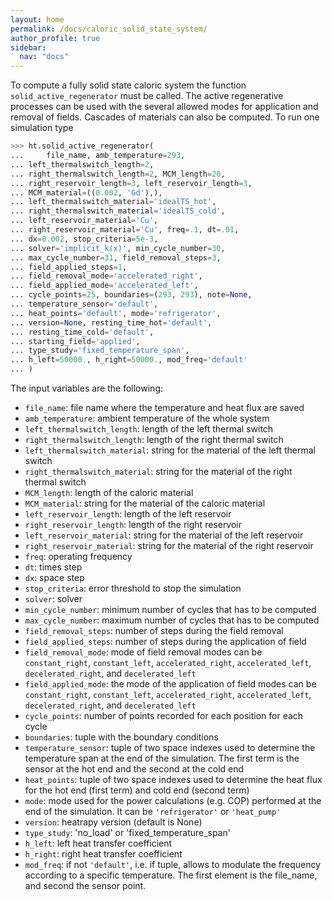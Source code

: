 ```yaml
---
layout: home
permalink: /docs/caloric_solid_state_system/
author_profile: true
sidebar:
  nav: "docs"
---
```


To compute a fully solid state caloric system the function `solid_active_regenerator` must be called. The active regenerative processes can be used with the several allowed modes for application and removal of fields. Cascades of materials can also be computed. To run one simulation type

```python
>>> ht.solid_active_regenerator(
...     file_name, amb_temperature=293,
...	left_thermalswitch_length=2,
...	right_thermalswitch_length=2, MCM_length=20,
...	right_reservoir_length=3, left_reservoir_length=3,
...	MCM_material=((0.002, 'Gd'),),
...	left_thermalswitch_material='idealTS_hot',
...	right_thermalswitch_material='idealTS_cold',
...	left_reservoir_material='Cu',
...	right_reservoir_material='Cu', freq=.1, dt=.01,
...	dx=0.002, stop_criteria=5e-3,
...	solver='implicit_k(x)', min_cycle_number=30,
...	max_cycle_number=31, field_removal_steps=3,
...	field_applied_steps=1,
...	field_removal_mode='accelerated_right',
...	field_applied_mode='accelerated_left',
...	cycle_points=25, boundaries=(293, 293), note=None,
...	temperature_sensor='default',
...	heat_points='default', mode='refrigerator',
...	version=None, resting_time_hot='default',
...	resting_time_cold='default',
...	starting_field='applied',
...	type_study='fixed_temperature_span',
...	h_left=50000., h_right=50000., mod_freq='default'
...	)
```

The input variables are the following:

* `file_name`: file name where the temperature and heat flux are saved
* `amb_temperature`: ambient temperature of the whole system
* `left_thermalswitch_length`: length of the left thermal switch
* `right_thermalswitch_length`: length of the right thermal switch
* `left_thermalswitch_material`: string for the material of the left thermal switch
* `right_thermalswitch_material`: string for the material of the right thermal switch
* `MCM_length`: length of the caloric material
* `MCM_material`: string for the material of the caloric material
* `left_reservoir_length`: length of the left reservoir
* `right_reservoir_length`: length of the right reservoir
* `left_reservoir_material`: string for the material of the left reservoir
* `right_reservoir_material`: string for the material of the right reservoir
* `freq`: operating frequency
* `dt`: times step
* `dx`: space step
* `stop_criteria`: error threshold to stop the simulation
* `solver`: solver
* `min_cycle_number`: minimum number of cycles that has to be computed
* `max_cycle_number`: maximum number of cycles that has to be computed
* `field_removal_steps`: number of steps during the field removal
* `field_applied_steps`: number of steps during the application of field
* `field_removal_mode`: mode of field removal modes can be `constant_right`, `constant_left`, `accelerated_right`, `accelerated_left`, `decelerated_right`, and `decelerated_left`
* `field_applied_mode`: the mode of the application of field modes can be `constant_right`, `constant_left`, `accelerated_right`, `accelerated_left`, `decelerated_right`, and `decelerated_left`
* `cycle_points`: number of points recorded for each position for each cycle
* `boundaries`: tuple with the boundary conditions
* `temperature_sensor`: tuple of two space indexes used to determine the temperature span at the end of the simulation. The first term is the sensor at the hot end and the second at the cold end
* `heat_points`: tuple of two space indexes used to determine the heat flux for the hot end (first term) and cold end (second term)
* `mode`: mode used for the power calculations (e.g. COP) performed at the end of the simulation. It can be `'refrigerator'` or `'heat_pump'`
* `version`: heatrapy version (default is None)
* `type_study`: 'no_load' or 'fixed_temperature_span'
* `h_left`: left heat transfer coefficient
* `h_right`: right heat transfer coefficient
* `mod_freq`: if not `'default'`, i.e. if tuple, allows to modulate the frequency according to a specific temperature. The first element is the file_name, and second the sensor point.

